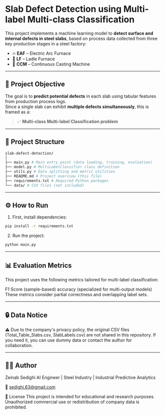 # Slab Defect Detection using Multi-label Multi-class Classification

This project implements a machine learning model to **detect surface and internal defects in steel slabs**, based on process data collected from three key production stages in a steel factory:

- 🔥 **EAF** – Electric Arc Furnace  
- 🧪 **LF** – Ladle Furnace  
- 🌊 **CCM** – Continuous Casting Machine  

---

## 🎯 Project Objective

The goal is to **predict potential defects** in each slab using tabular features from production process logs.  
Since a single slab can exhibit **multiple defects simultaneously**, this is framed as a:

> ✅ **Multi-class Multi-label Classification problem**

---

## 🧱 Project Structure
```bash
slab-defect-detection/
│
├── main.py # Main entry point (data loading, training, evaluation)
├── model.py # MultiLabelClassifier class definition
├── utils.py # Data splitting and metric utilities
├── README.md # Project overview (this file)
├── requirements.txt # Required Python packages
└── data/ # CSV files (not included)
```
---

## ⚙️ How to Run

1. First, install dependencies:

```bash
pip install -r requirements.txt
```
2. Run the project:

```bash
python main.py
```
---

## 📊 Evaluation Metrics
This project uses the following metrics tailored for multi-label classification:

F1 Score (sample-based)
accuracy (specialized for multi-output models)
These metrics consider partial correctness and overlapping label sets.

---

## 🔒 Data Notice
⚠️ Due to the company's privacy policy, the original CSV files (Total_Table_Slabs.csv, SlabLabels.csv) are not shared in this repository.
If you need it, you can use dummy data or contact the author for collaboration.

---

## 👩‍💻 Author
Zeinab Sedighi
AI Engineer | Steel Industry | Industrial Predictive Analytics

📧 sedighi.63@gmail.com

📄 License
This project is intended for educational and research purposes. Unauthorized commercial use or redistribution of company data is prohibited. 
